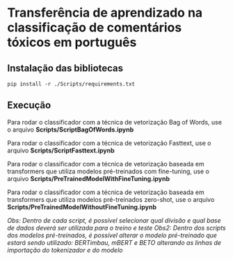# Transferência de aprendizado na classificação de comentários tóxicos em português

## Instalação das bibliotecas
```
pip install -r ./Scripts/requirements.txt
```

## Execução
Para rodar o classificador com a técnica de vetorização Bag of Words, use o arquivo **Scripts/ScriptBagOfWords.ipynb**

Para rodar o classificador com a técnica de vetorização Fasttext, use o arquivo **Scripts/ScriptFasttext.ipynb**

Para rodar o classificador com a técnica de vetorização baseada em transformers que utiliza modelos pré-treinados com fine-tuning, use o arquivo **Scripts/PreTrainedModelWithFineTuning.ipynb**

Para rodar o classificador com a técnica de vetorização baseada em transformers que utiliza modelos pré-treinados zero-shot, use o arquivo **Scripts/PreTrainedModelWithoutFineTuning.ipynb**

*Obs: Dentro de cada script, é possível selecionar qual divisão e qual base de dados deverá ser utilizada para o treino e teste*
*Obs2: Dentro dos scripts dos modelos pré-treinados, é possível alterar o modelo pré-treinado que estará sendo utilizado: BERTimbau, mBERT e BETO alterando as linhas de importação do tokenizador e do modelo*
